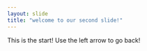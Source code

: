 ```yaml
---
layout: slide
title: "welcome to our second slide!"
---
```

This is the start! 
Use the left arrow to go back!
